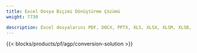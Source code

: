 ```yaml
---
title: Excel Dosya Biçimi Dönüştürme Çözümü 
weight: 7730

description: Excel dosyalarını PDF, DOCX, PPTX, XLS, XLSX, XLSM, XLSB, ODS, CSV, TSV, HTML, JPG, BMP, PNG, SVG, TIFF, XPS, MHTML ve Markdown'a dönüştürün.
---
```

{{< blocks/products/pf/agp/conversion-solution >}} 
